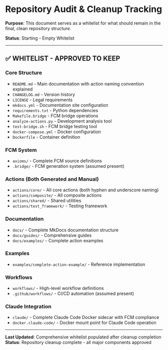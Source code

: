 # Repository Audit & Cleanup Tracking

**Purpose**: This document serves as a whitelist for what should remain in the final, clean repository structure.

**Status**: Starting - Empty Whitelist

---

## ✅ WHITELIST - APPROVED TO KEEP

### Core Structure
- `README.md` - Main documentation with action naming convention explained
- `CHANGELOG.md` - Version history
- `LICENSE` - Legal requirements
- `mkdocs.yml` - Documentation site configuration
- `requirements.txt` - Python dependencies
- `Makefile.bridge` - FCM bridge operations
- `analyze-actions.py` - Development analysis tool
- `test-bridge.sh` - FCM bridge testing tool
- `docker-compose.yml` - Docker configuration
- `Dockerfile` - Container definition

### FCM System
- `axioms/` - Complete FCM source definitions
- `.bridge/` - FCM generation system (assumed present)

### Actions (Both Generated and Manual)
- `actions/core/` - All core actions (both hyphen and underscore naming)
- `actions/composite/` - All composite actions
- `actions/shared/` - Shared utilities
- `actions/test_framework/` - Testing framework

### Documentation
- `docs/` - Complete MkDocs documentation structure
- `docs/guides/` - Comprehensive guides
- `docs/examples/` - Complete action examples

### Examples
- `examples/complete-action-example/` - Reference implementation

### Workflows
- `workflows/` - High-level workflow definitions
- `.github/workflows/` - CI/CD automation (assumed present)

### Claude Integration
- `claude/` - Complete Claude Code Docker sidecar with FCM compliance
- `docker.claude-code/` - Docker mount point for Claude Code operation

---

**Last Updated**: Comprehensive whitelist populated after cleanup completion  
**Status**: Repository cleanup complete - all major components approved